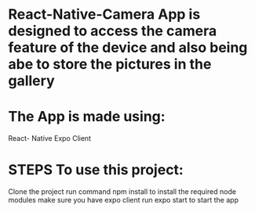 # React-Native-Camera App is designed to access the camera feature of the device and also being abe to store the pictures in the gallery
# The App is made using:
 React- Native
 Expo Client


# STEPS To use this project:
 Clone the project
 run command npm install to install the required node modules
 make sure you have expo client
 run expo start to start the app
